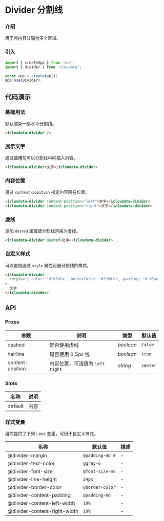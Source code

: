 # Divider 分割线

### 介绍

用于将内容分隔为多个区域。

### 引入

```js
import { createApp } from 'vue';
import { Divider } from 'cloudata';

const app = createApp();
app.use(Divider);
```

## 代码演示

### 基础用法

默认渲染一条水平分割线。

```html
<icloudata-divider />
```

### 展示文字

通过插槽在可以分割线中间插入内容。

```html
<icloudata-divider>文字</icloudata-divider>
```

### 内容位置

通过 `content-position` 指定内容所在位置。

```html
<icloudata-divider content-position="left">文字</icloudata-divider>
<icloudata-divider content-position="right">文字</icloudata-divider>
```

### 虚线

添加 `dashed` 属性使分割线渲染为虚线。

```html
<icloudata-divider dashed>文字</icloudata-divider>
```

### 自定义样式

可以直接通过 `style` 属性设置分割线的样式。

```html
<icloudata-divider
  :style="{ color: '#1989fa', borderColor: '#1989fa', padding: '0 16px' }"
>
  文字
</icloudata-divider>
```

## API

### Props

| 参数             | 说明                              | 类型      | 默认值   |
| ---------------- | --------------------------------- | --------- | -------- |
| dashed           | 是否使用虚线                      | _boolean_ | `false`  |
| hairline         | 是否使用 0.5px 线                 | _boolean_ | `true`   |
| content-position | 内容位置，可选值为 `left` `right` | _string_  | `center` |

### Slots

| 名称    | 说明 |
| ------- | ---- |
| default | 内容 |

### 样式变量

组件提供了下列 Less 变量，可用于自定义样式。

| 名称                         | 默认值          | 描述 |
| ---------------------------- | --------------- | ---- |
| @divider-margin              | `@padding-md 0` | -    |
| @divider-text-color          | `@gray-6`       | -    |
| @divider-font-size           | `@font-size-md` | -    |
| @divider-line-height         | `24px`          | -    |
| @divider-border-color        | `@border-color` | -    |
| @divider-content-padding     | `@padding-md`   | -    |
| @divider-content-left-width  | `10%`           | -    |
| @divider-content-right-width | `10%`           | -    |
